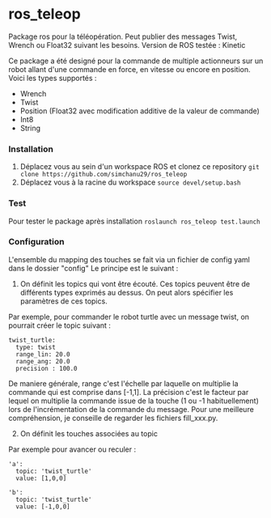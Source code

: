# ros_teleop
Package ros pour la téléopération. Peut publier des messages Twist, Wrench ou Float32 suivant les besoins.
Version de ROS testée : Kinetic

Ce package a été designé pour la commande de multiple actionneurs sur un robot allant d'une commande en force, en vitesse ou encore en position.
Voici les types supportés : 
 - Wrench
 - Twist
 - Position (Float32 avec modification additive de la valeur de commande)
 - Int8
 - String

### Installation

1. Déplacez vous au sein d'un workspace ROS et clonez ce repository
`git clone https://github.com/simchanu29/ros_teleop`
2. Déplacez vous à la racine du workspace
`source devel/setup.bash`

### Test
Pour tester le package après installation
`roslaunch ros_teleop test.launch`

### Configuration
L'ensemble du mapping des touches se fait via un fichier de config yaml dans le dossier "config"
Le principe est le suivant : 

1. On définit les topics qui vont être écouté. Ces topics peuvent être de différents types exprimés au dessus. On peut alors spécifier les paramètres de ces topics. 

Par exemple, pour commander le robot turtle avec un message twist, on pourrait créer le topic suivant : 
``` 
twist_turtle:
  type: twist
  range_lin: 20.0
  range_ang: 20.0
  precision : 100.0
```

De maniere générale, range c'est l'échelle par laquelle on multiplie la commande qui est comprise dans [-1,1]. La précision c'est le facteur par lequel on multiplie la commande issue de la touche (1 ou -1 habituellement) lors de l'incrémentation de la commande du message. Pour une meilleure compréhension, je conseille de regarder les fichiers fill_xxx.py.

2. On définit les touches associées au topic

Par exemple pour avancer ou reculer : 
```
'a':
  topic: 'twist_turtle'
  value: [1,0,0]

'b':
  topic: 'twist_turtle'
  value: [-1,0,0]
```
